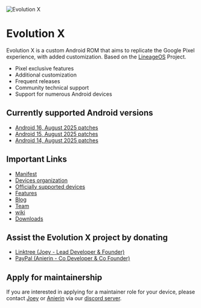 ![Evolution X](https://github.com/Evolution-X/manifest/raw/vic/Banner.png)

# Evolution X

Evolution X is a custom Android ROM that aims to replicate the Google Pixel experience, with added customization. Based on the [LineageOS](https://github.com/LineageOS/) Project.

- Pixel exclusive features
- Additional customization
- Frequent releases
- Community technical support
- Support for numerous Android devices

## Currently supported Android versions
- [Android 16, August 2025 patches](https://github.com/Evolution-X/manifest/commits/bka)
- [Android 15, August 2025 patches](https://github.com/Evolution-X/manifest/commits/vic)
- [Android 14, August 2025 patches](https://github.com/Evolution-X/manifest/commits/udc)

## Important Links
- [Manifest](https://github.com/Evolution-X/manifest)
- [Devices organization](https://github.com/Evolution-X-Devices)
- [Officially supported devices](https://evolution-x.org/devices)
- [Features](https://evolution-x.org/features)
- [Blog](https://evolution-x.org/blog)
- [Team](https://evolution-x.org/team)
- [wiki](https://wiki.evolution-x.org)
- [Downloads](https://cdn.evolution-x.org)

## Assist the Evolution X project by donating
- [Linktree (Joey - Lead Developer & Founder)](https://linktr.ee/joeyhuab)
- [PayPal (Anierin - Co Developer & Co Founder)](https://PayPal.me/AnierinB)

## Apply for maintainership

If you are interested in applying for a maintainer role for your device, please contact [Joey](https://github.com/joeyhuab) or [Anierin](https://github.com/AnierinBliss) via our [discord server](https://discord.gg/Evolution-X).
